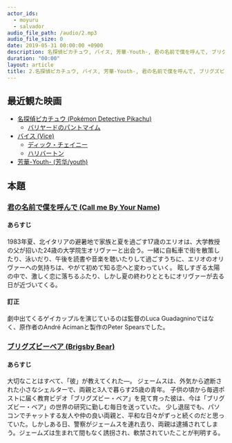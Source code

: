 ```yaml
---
actor_ids:
  - moyuru
  - salvador
audio_file_path: /audio/2.mp3
audio_file_size: 0
date: 2019-05-31 00:00:00 +0900
description: 名探偵ピカチュウ, バイス, 芳華-Youth-, 君の名前で僕を呼んで, ブリグズビーベアについて話しました。
duration: "00:00"
layout: article
title: 2.名探偵ピカチュウ, バイス, 芳華-Youth-, 君の名前で僕を呼んで, ブリグズビーベア
---
```


## 最近観た映画
- [名探偵ピカチュウ (Pokémon Detective Pikachu)](http://www.detectivepikachumovie.net)
  - [バリヤードのパントマイム](https://www.youtube.com/watch?v=wrPcYcujLwI)
- [バイス (Vice)](https://longride.jp/vice/)
  - [ディック・チェイニー](https://ja.wikipedia.org/wiki/ディック・チェイニー)
  - [ハリバートン](https://ja.wikipedia.org/wiki/ハリバートン_(企業))
- [芳華-Youth- (芳华/youth)](http://www.houka-youth.com)

## 本題

### [君の名前で僕を呼んで (Call me By Your Name)](http://cmbyn-movie.jp)

#### あらすじ
1983年夏、北イタリアの避暑地で家族と夏を過ごす17歳のエリオは、大学教授の父が招いた24歳の大学院生オリヴァーと出会う。一緒に自転車で街を散策したり、泳いだり、午後を読書や音楽を聴いたりして過ごすうちに、エリオのオリヴァーへの気持ちは、やがて初めて知る恋へと変わっていく。 眩しすぎる太陽の中で、激しく恋に落ちるふたり、しかし夏の終わりとともにオリヴァーが去る日が近づいてくる。

#### 訂正
劇中出てくるゲイカップルを演じているのは監督のLuca Guadagninoではなく、原作者のAndré Acimanと製作のPeter Spearsでした。

### [ブリグズビーベア (Brigsby Bear)](http://www.brigsbybear.jp)

#### あらすじ
大切なことはすべて、「彼」が教えてくれた—。  ジェームスは、外気から遮断された小さなシェルターで、両親と3人で暮らす25歳の青年。 子供の頃から毎週ポストに届く教育ビデオ「ブリグズビー・ベア」を見て育った彼は、今は「ブリグズビー・ベア」の世界の研究に勤しむ毎日を送っていた。 少し退屈でも、パソコンでチャットする友人や仲の良い両親と、平和な日々がずっと続くのだと思っていた。しかしある日、警察がジェームスを連れ去り、両親は逮捕されてしまう。ジェームズは生まれて間もなく誘拐され、軟禁されていたことが判明する。